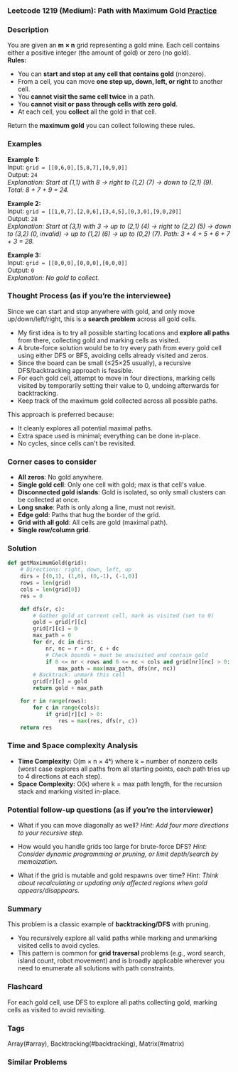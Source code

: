 ### Leetcode 1219 (Medium): Path with Maximum Gold [Practice](https://leetcode.com/problems/path-with-maximum-gold)

### Description  
You are given an **m × n** grid representing a gold mine. Each cell contains either a positive integer (the amount of gold) or zero (no gold).  
**Rules:**
- You can **start and stop at any cell that contains gold** (nonzero).
- From a cell, you can move **one step up, down, left, or right** to another cell.
- You **cannot visit the same cell twice** in a path.
- You **cannot visit or pass through cells with zero gold**.
- At each cell, you **collect** all the gold in that cell.

Return the **maximum gold** you can collect following these rules.


### Examples  

**Example 1:**  
Input: `grid = [[0,6,0],[5,8,7],[0,9,0]]`  
Output: `24`  
*Explanation: Start at (1,1) with 8 → right to (1,2) (7) → down to (2,1) (9). Total: 8 + 7 + 9 = 24.*

**Example 2:**  
Input: `grid = [[1,0,7],[2,0,6],[3,4,5],[0,3,0],[9,0,20]]`  
Output: `28`  
*Explanation: Start at (3,1) with 3 → up to (2,1) (4) → right to (2,2) (5) → down to (3,2) (0, invalid) → up to (1,2) (6) → up to (0,2) (7). Path: 3 + 4 + 5 + 6 + 7 + 3 = 28.*

**Example 3:**  
Input: `grid = [[0,0,0],[0,0,0],[0,0,0]]`  
Output: `0`  
*Explanation: No gold to collect.*


### Thought Process (as if you’re the interviewee)  
Since we can start and stop anywhere with gold, and only move up/down/left/right, this is a **search problem** across all gold cells.  
- My first idea is to try all possible starting locations and **explore all paths** from there, collecting gold and marking cells as visited.
- A brute-force solution would be to try every path from every gold cell using either DFS or BFS, avoiding cells already visited and zeros.  
- Since the board can be small (≤25×25 usually), a recursive DFS/backtracking approach is feasible.
- For each gold cell, attempt to move in four directions, marking cells visited by temporarily setting their value to 0, undoing afterwards for backtracking.
- Keep track of the maximum gold collected across all possible paths.

This approach is preferred because:
- It cleanly explores all potential maximal paths.
- Extra space used is minimal; everything can be done in-place.
- No cycles, since cells can't be revisited.


### Corner cases to consider  
- **All zeros**: No gold anywhere.
- **Single gold cell**: Only one cell with gold; max is that cell's value.
- **Disconnected gold islands**: Gold is isolated, so only small clusters can be collected at once.
- **Long snake**: Path is only along a line, must not revisit.
- **Edge gold**: Paths that hug the border of the grid.
- **Grid with all gold**: All cells are gold (maximal path).
- **Single row/column grid**.


### Solution

```python
def getMaximumGold(grid):
    # Directions: right, down, left, up
    dirs = [(0,1), (1,0), (0,-1), (-1,0)]
    rows = len(grid)
    cols = len(grid[0])
    res = 0

    def dfs(r, c):
        # Gather gold at current cell, mark as visited (set to 0)
        gold = grid[r][c]
        grid[r][c] = 0
        max_path = 0
        for dr, dc in dirs:
            nr, nc = r + dr, c + dc
            # Check bounds + must be unvisited and contain gold
            if 0 <= nr < rows and 0 <= nc < cols and grid[nr][nc] > 0:
                max_path = max(max_path, dfs(nr, nc))
        # Backtrack: unmark this cell
        grid[r][c] = gold
        return gold + max_path

    for r in range(rows):
        for c in range(cols):
            if grid[r][c] > 0:
                res = max(res, dfs(r, c))
    return res
```


### Time and Space complexity Analysis  

- **Time Complexity:** O(m × n × 4ᵏ) where k = number of nonzero cells (worst case explores all paths from all starting points, each path tries up to 4 directions at each step).
- **Space Complexity:** O(k) where k = max path length, for the recursion stack and marking visited in-place.


### Potential follow-up questions (as if you’re the interviewer)  

- What if you can move diagonally as well?
  *Hint: Add four more directions to your recursive step.*

- How would you handle grids too large for brute-force DFS?
  *Hint: Consider dynamic programming or pruning, or limit depth/search by memoization.*

- What if the grid is mutable and gold respawns over time?
  *Hint: Think about recalculating or updating only affected regions when gold appears/disappears.*


### Summary
This problem is a classic example of **backtracking/DFS** with pruning.  
- You recursively explore all valid paths while marking and unmarking visited cells to avoid cycles.
- This pattern is common for **grid traversal** problems (e.g., word search, island count, robot movement) and is broadly applicable wherever you need to enumerate all solutions with path constraints.


### Flashcard
For each gold cell, use DFS to explore all paths collecting gold, marking cells as visited to avoid revisiting.

### Tags
Array(#array), Backtracking(#backtracking), Matrix(#matrix)

### Similar Problems
